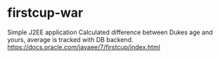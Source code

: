 # firstcup-war
Simple J2EE application
Calculated difference between Dukes age and yours, average is tracked with DB backend.
https://docs.oracle.com/javaee/7/firstcup/index.html
